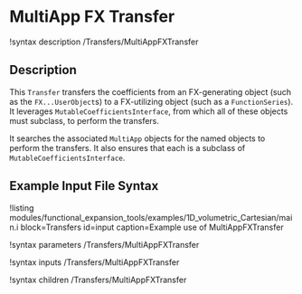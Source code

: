 # MultiApp FX Transfer

!syntax description /Transfers/MultiAppFXTransfer

## Description

This `Transfer` transfers the coefficients from an FX-generating object (such as the `FX...UserObject`s) to a FX-utilizing object (such as a `FunctionSeries`). It leverages `MutableCoefficientsInterface`, from which all of these objects must subclass, to perform the transfers.

It searches the associated `MultiApp` objects for the named objects to perform the transfers. It also ensures that each is a subclass of `MutableCoefficientsInterface`.

## Example Input File Syntax

!listing modules/functional_expansion_tools/examples/1D_volumetric_Cartesian/main.i block=Transfers id=input caption=Example use of MultiAppFXTransfer

!syntax parameters /Transfers/MultiAppFXTransfer

!syntax inputs /Transfers/MultiAppFXTransfer

!syntax children /Transfers/MultiAppFXTransfer
